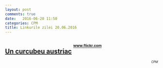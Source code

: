 ```yaml
---
layout: post
comments: true
date:   2016-06-20 11:50
categories: CPM
title: Linkurile zilei 20.06.2016
---
```


## [Un curcubeu austriac](https://www.flickr.com/photos/wim_air/27161544034/sizes/o/) <sup><sup><sup>www.flickr.com</sup></sup></sup>  
<span style="float: right;" ><sup><sup>_CPM_</sup></sup></span>
<br/>
